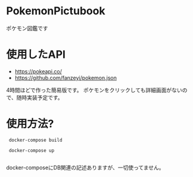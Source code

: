 # PokemonPictubook
 ポケモン図鑑です
# 使用したAPI
+ https://pokeapi.co/
+ https://github.com/fanzeyi/pokemon.json

4時間ほどで作った簡易版です。
ポケモンをクリックしても詳細画面がないので、随時実装予定です。

# 使用方法?

```
 docker-compose build
 
 docker-compose up
 
 ```
 docker-composeにDB関連の記述ありますが、一切使ってません。
